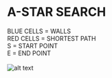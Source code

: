 # A-STAR SEARCH
BLUE CELLS = WALLS<br />
RED CELLS = SHORTEST PATH<br />
S = START POINT<br />
E = END POINT<br />
<br />
 ![alt text](https://i.imgur.com/6kSBiZe.png)
